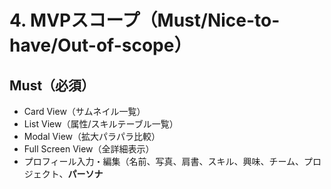 # 4. MVPスコープ（Must/Nice-to-have/Out-of-scope）


## Must（必須）
- Card View（サムネイル一覧）
- List View（属性/スキルテーブル一覧）
- Modal View（拡大パラパラ比較）
- Full Screen View（全詳細表示）
- プロフィール入力・編集（名前、写真、肩書、スキル、興味、チーム、プロジェクト、**パーソナ**




